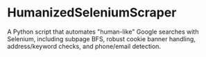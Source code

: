 # HumanizedSeleniumScraper
A Python script that automates "human-like" Google searches with Selenium, including subpage BFS,  robust cookie banner handling, address/keyword checks, and phone/email detection.
